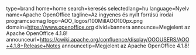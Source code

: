 type=brand
home=home
search=keresés
selectedlang=hu
language=Nyelv
name=Apache OpenOffice
tagline=Az ingyenes és nyílt forrású irodai programcsomag
logo=AOO_logos/100MillAOO100px.png
domain=https://www.openoffice.org
divid=bannera
announce=Megjelent az Apache OpenOffice 4.1.8!
announceurl=https://cwiki.apache.org/confluence/display/OOOUSERS/AOO+4.1.8+Release+Notes
announcetip=Megjelent az Apache OpenOffice 4.1.8!
~~~~~~
